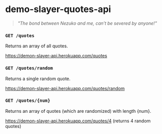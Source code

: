 # demo-slayer-quotes-api

> *"The bond between Nezuko and me, can’t be severed by anyone!"*

### `GET /quotes`

Returns an array of all quotes.

https://demon-slayer-api.herokuapp.com/quotes

### `GET /quotes/random`

Returns a single random quote.

https://demon-slayer-api.herokuapp.com/quotes/random

### `GET /quotes/{num}`

Returns an array of quotes (which are randomized) with length {num}.

https://demon-slayer-api.herokuapp.com/quotes/4 (returns 4 random quotes)
